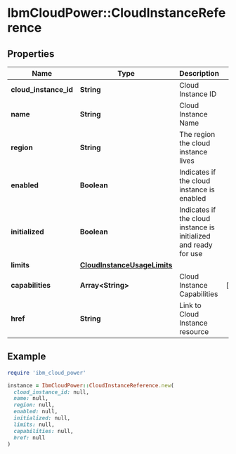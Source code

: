 # IbmCloudPower::CloudInstanceReference

## Properties

| Name | Type | Description | Notes |
| ---- | ---- | ----------- | ----- |
| **cloud_instance_id** | **String** | Cloud Instance ID |  |
| **name** | **String** | Cloud Instance Name |  |
| **region** | **String** | The region the cloud instance lives |  |
| **enabled** | **Boolean** | Indicates if the cloud instance is enabled |  |
| **initialized** | **Boolean** | Indicates if the cloud instance is initialized and ready for use |  |
| **limits** | [**CloudInstanceUsageLimits**](CloudInstanceUsageLimits.md) |  |  |
| **capabilities** | **Array&lt;String&gt;** | Cloud Instance Capabilities | [optional] |
| **href** | **String** | Link to Cloud Instance resource |  |

## Example

```ruby
require 'ibm_cloud_power'

instance = IbmCloudPower::CloudInstanceReference.new(
  cloud_instance_id: null,
  name: null,
  region: null,
  enabled: null,
  initialized: null,
  limits: null,
  capabilities: null,
  href: null
)
```

